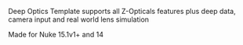 Deep Optics Template supports all Z-Opticals features plus deep data, camera input and real world lens simulation

Made for Nuke 15.1v1+ and 14
